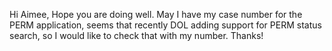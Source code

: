Hi Aimee,
Hope you are doing well. May I have my case number for the PERM application, seems that recently DOL adding support for PERM status search, so I would like to check that with my number. Thanks!

